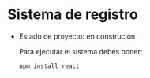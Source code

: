 <h1> Sistema de registro </h1>

- Estado de proyecto: en construción

  Para ejecutar el sistema debes poner;

  ```npm install react```
